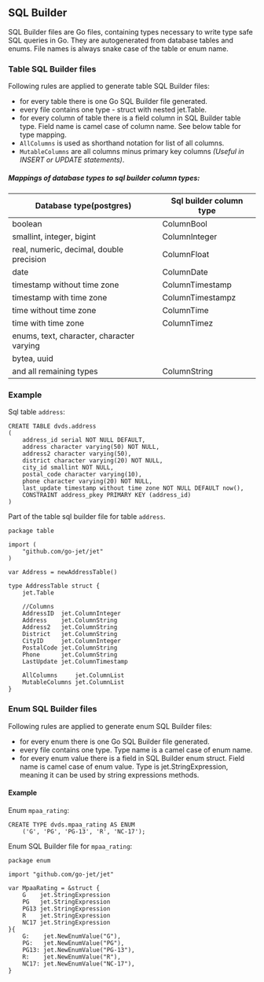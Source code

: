 
## SQL Builder

SQL Builder files are Go files, containing types necessary to write type safe SQL queries in Go. They are 
autogenerated from database tables and enums. File names is always snake case of the table or enum name.

### Table SQL Builder files

Following rules are applied to generate table SQL Builder files:

- for every table there is one Go SQL Builder file generated.  
- every file contains one type - struct with nested jet.Table.
- for every column of table there is a field column in SQL Builder table type. 
Field name is camel case of column name. See below table for type mapping.
- `AllColumns` is used as shorthand notation for list of all columns.
- `MutableColumns` are all columns minus primary key columns _(Useful in INSERT or UPDATE statements)_.

##### Mappings of database types to sql builder column types:

| Database type(postgres)                         | Sql builder column type                                            |
| ----------------------------------------------- | -------------------------------------------------- |
| boolean                                         |  ColumnBool                                        |
| smallint, integer, bigint                       |  ColumnInteger                                     |
| real, numeric, decimal, double precision        |  ColumnFloat                                       |
| date                                            |  ColumnDate                                        |
| timestamp without time zone                     |  ColumnTimestamp                                   |
| timestamp with time zone                        |  ColumnTimestampz                                  |
| time without time zone                          |  ColumnTime                                        |
| time with time zone                             |  ColumnTimez                                       |
| enums, text, character, character varying       |                                                    |
| bytea, uuid                                     |                                                    |
| and all remaining types                         |  ColumnString                                      |

### Example

Sql table `address`:
```
CREATE TABLE dvds.address
(
    address_id serial NOT NULL DEFAULT,
    address character varying(50) NOT NULL,
    address2 character varying(50),
    district character varying(20) NOT NULL,
    city_id smallint NOT NULL,
    postal_code character varying(10),
    phone character varying(20) NOT NULL,
    last_update timestamp without time zone NOT NULL DEFAULT now(),
    CONSTRAINT address_pkey PRIMARY KEY (address_id)
)
```

Part of the table sql builder file for table `address`. 

```
package table

import (
	"github.com/go-jet/jet"
)

var Address = newAddressTable()

type AddressTable struct {
	jet.Table

	//Columns
	AddressID  jet.ColumnInteger
	Address    jet.ColumnString
	Address2   jet.ColumnString
	District   jet.ColumnString
	CityID     jet.ColumnInteger
	PostalCode jet.ColumnString
	Phone      jet.ColumnString
	LastUpdate jet.ColumnTimestamp

	AllColumns     jet.ColumnList
	MutableColumns jet.ColumnList
}
```

### Enum SQL Builder files

Following rules are applied to generate enum SQL Builder files:

- for every enum there is one Go SQL Builder file generated.
- every file contains one type. Type name is a camel case of enum name.
- for every enum value there is a field in SQL Builder enum struct. Field name is camel case of enum value. Type is
jet.StringExpression, meaning it can be used by string expressions methods.

#### Example

Enum `mpaa_rating`:
```
CREATE TYPE dvds.mpaa_rating AS ENUM
    ('G', 'PG', 'PG-13', 'R', 'NC-17');
```

Enum SQL Builder file for `mpaa_rating`:
```
package enum

import "github.com/go-jet/jet"

var MpaaRating = &struct {
	G    jet.StringExpression
	PG   jet.StringExpression
	PG13 jet.StringExpression
	R    jet.StringExpression
	NC17 jet.StringExpression
}{
	G:    jet.NewEnumValue("G"),
	PG:   jet.NewEnumValue("PG"),
	PG13: jet.NewEnumValue("PG-13"),
	R:    jet.NewEnumValue("R"),
	NC17: jet.NewEnumValue("NC-17"),
}
```
